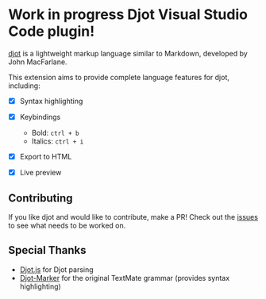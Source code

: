 # Work in progress Djot Visual Studio Code plugin!

[djot](https://github.com/jgm/djot) is a lightweight markup language similar to Markdown, developed by John MacFarlane.

This extension aims to provide complete language features for djot, including:

- [x] Syntax highlighting
- [x] Keybindings

  - Bold: `ctrl + b`
  - Italics: `ctrl + i`
- [x] Export to HTML
- [x] Live preview

## Contributing

If you like djot and would like to contribute, make a PR! Check out the [issues](https://github.com/ryanabx/djot-vscode/issues) to see what needs to be worked on.

## Special Thanks

- [Djot.js](https://github.com/jgm/djot.js) for Djot parsing
- [Djot-Marker](https://github.com/wisim3000/Djot-Marker/) for the original TextMate grammar (provides syntax highlighting)

